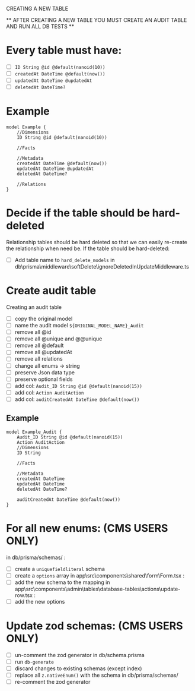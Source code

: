 CREATING A NEW TABLE

** AFTER CREATING A NEW TABLE YOU MUST CREATE AN AUDIT TABLE AND RUN ALL DB TESTS **

# Every table must have:

- [ ] `ID String @id @default(nanoid(10))`
- [ ] `createdAt DateTime @default(now())`
- [ ] `updatedAt DateTime @updatedAt`
- [ ] `deletedAt DateTime?`

# Example

```
model Example {
    //Dimensions
    ID String @id @default(nanoid(10))

    //Facts

    //Metadata
    createdAt DateTime @default(now())
    updatedAt DateTime @updatedAt
    deletedAt DateTime?

    //Relations
}
```

# Decide if the table should be hard-deleted

Relationship tables should be hard deleted
so that we can easily re-create the relationship when need be.
If the table should be hard-deleted:

- [ ] Add table name to `hard_delete_models` in db\prisma\middleware\softDelete\ignoreDeletedInUpdateMiddleware.ts

# Create audit table

Creating an audit table

- [ ] copy the original model
- [ ] name the audit model `${ORIGINAL_MODEL_NAME}_Audit`
- [ ] remove all @id
- [ ] remove all @unique and @@unique
- [ ] remove all @default
- [ ] remove all @updatedAt
- [ ] remove all relations
- [ ] change all enums -> string
- [ ] preserve Json data type
- [ ] preserve optional fields
- [ ] add col: `Audit_ID String @id @default(nanoid(15))`
- [ ] add col: `Action AuditAction`
- [ ] add col: `auditCreatedAt DateTime @default(now())`

## Example

```
model Example_Audit {
    Audit_ID String @id @default(nanoid(15))
    Action AuditAction
    //Dimensions
    ID String

    //Facts

    //Metadata
    createdAt DateTime
    updatedAt DateTime
    deletedAt DateTime?

    auditCreatedAt DateTime @default(now())
}
```

# For all new enums: (CMS USERS ONLY)

in db/prisma/schemas/ :

- [ ] create a `uniquefieldliteral` schema
- [ ] create a `options` array
      in app\src\components\shared\form\Form.tsx :
- [ ] add the new schema to the mapping
      in app\src\components\admin\tables\database-tables\actions\update-row.tsx :
- [ ] add the new options

# Update zod schemas: (CMS USERS ONLY)

- [ ] un-comment the zod generator in db/schema.prisma
- [ ] run `db-generate`
- [ ] discard changes to existing schemas (except index)
- [ ] replace all `z.nativeEnum()` with the schema in db/prisma/schemas/
- [ ] re-comment the zod generator
